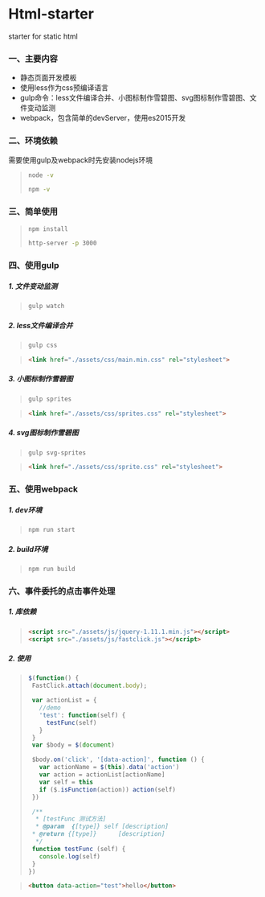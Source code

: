 # Html-starter
starter for static html

### 一、主要内容
- 静态页面开发模板
- 使用less作为css预编译语言
- gulp命令：less文件编译合并、小图标制作雪碧图、svg图标制作雪碧图、文件变动监测
- webpack，包含简单的devServer，使用es2015开发

### 二、环境依赖
需要使用gulp及webpack时先安装nodejs环境

>```bash
>node -v
>
>npm -v
>```

### 三、简单使用
>```bash
>npm install
>
>http-server -p 3000
>```

### 四、使用gulp
##### 1. 文件变动监测
>```bash
>gulp watch
>```

##### 2. less文件编译合并
>```bash
>gulp css
>```

>```html
><link href="./assets/css/main.min.css" rel="stylesheet">
>```

##### 3. 小图标制作雪碧图
>```bash
>gulp sprites
>```

>```html
><link href="./assets/css/sprites.css" rel="stylesheet">
>```

##### 4. svg图标制作雪碧图
>```bash
>gulp svg-sprites
>```

>```html
><link href="./assets/css/sprite.css" rel="stylesheet">
>```

### 五、使用webpack

##### 1. dev环境
>```bash
>npm run start
>```

##### 2. build环境
>```bash
>npm run build
>```

### 六、事件委托的点击事件处理

##### 1. 库依赖
>```html
><script src="./assets/js/jquery-1.11.1.min.js"></script>
><script src="./assets/js/fastclick.js"></script>
>```

##### 2. 使用
>```js
>$(function() {
>  FastClick.attach(document.body);
>
>  var actionList = {
>    //demo
>    'test': function(self) {
>      testFunc(self)
>    }
>  }
>  var $body = $(document)
>
>  $body.on('click', '[data-action]', function () {
>    var actionName = $(this).data('action')
>    var action = actionList[actionName]
>    var self = this
>    if ($.isFunction(action)) action(self)
>  })
>
>  /**
>   * [testFunc 测试方法]
>   * @param  {[type]} self [description]
>  * @return {[type]}      [description]
>   */
>  function testFunc (self) {
>    console.log(self)
>  }
>})
>```

>```html
><button data-action="test">hello</button>
>```
